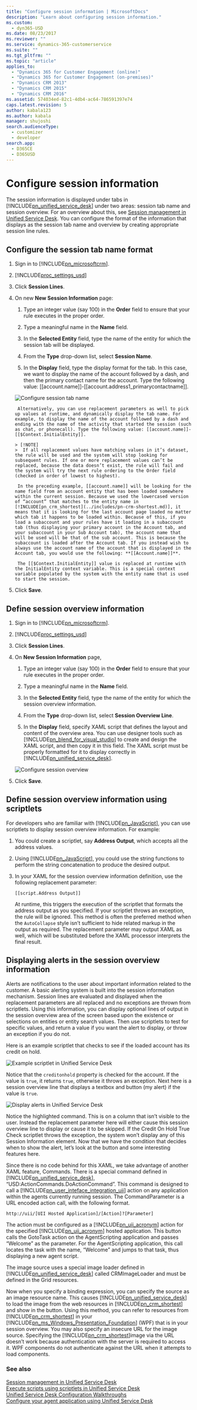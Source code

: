 ```yaml
---
title: "Configure session information | MicrosoftDocs"
description: "Learn about configuring session information."
ms.custom: 
  - dyn365-USD
ms.date: 08/23/2017
ms.reviewer: ""
ms.service: dynamics-365-customerservice
ms.suite: ""
ms.tgt_pltfrm: ""
ms.topic: "article"
applies_to: 
  - "Dynamics 365 for Customer Engagement (online)"
  - "Dynamics 365 for Customer Engagement (on-premises)"
  - "Dynamics CRM 2013"
  - "Dynamics CRM 2015"
  - "Dynamics CRM 2016"
ms.assetid: 574034ed-82c1-4db4-ac64-786591397e74
caps.latest.revision: 5
author: kabala123
ms.author: kabala
manager: shujoshi
search.audienceType: 
  - customizer
  - developer
search.app: 
  - D365CE
  - D365USD
---
```

# Configure session information
The session information is displayed under tabs in [!INCLUDE[pn_unified_service_desk](../includes/pn-unified-service-desk.md)] under two areas: session tab name and session overview. For an overview about this, see [Session management in Unified Service Desk](../unified-service-desk/session-management-unified-service-desk.md). You can configure the format of the information that displays as the session tab name and overview by creating appropriate session line rules.  
  
<a name="SessionName"></a>   
## Configure the session tab name format  
  
1. Sign in to [!INCLUDE[pn_microsoftcrm](../includes/pn-microsoftcrm.md)].  
  
2. [!INCLUDE[proc_settings_usd](../includes/proc-settings-usd.md)]  
  
3. Click **Session Lines**.  
  
4. On new **New Session Information** page:  
  
   1.  Type an integer value (say 100) in the **Order** field to ensure that your rule executes in the proper order.  
  
   2.  Type a meaningful name in the **Name** field.  
  
   3.  In the **Selected Entity** field, type the name of the entity for which the session tab will be displayed.  
  
   4.  From the **Type** drop-down list, select **Session Name**.  
  
   5.  In the **Display** field, type the display format for the tab. In this case, we want to display the name of the account followed by a dash, and then the primary contact name for the account. Type the following value: [[account.name]]-[[account.address1_primarycontactname]].  
  
   ![Configure session tab name](../unified-service-desk/media/usd-configure-session-name.png "Configure session tab name")  
  
        Alternatively, you can use replacement parameters as well to pick up values at runtime, and dynamically display the tab name. For example, to display the name of the account followed by a dash and ending with the name of the activity that started the session (such as chat, or phonecall). Type the following value: [[account.name]]-[[$Context.InitialEntity]].  
  
       > [!NOTE]
       >  If all replacement values have matching values in it’s dataset, the rule will be used and the system will stop looking for subsequent rules. If one or more replacement values can’t be replaced, because the data doesn’t exist, the rule will fail and the system will try the next rule ordering to the Order field (checked in order of lowest to highest).  
  
        In the preceding example, [[account.name]] will be looking for the name field from an account entity that has been loaded somewhere within the current session. Because we used the lowercased version of “account” that matches to the entity name in [!INCLUDE[pn_crm_shortest](../includes/pn-crm-shortest.md)], it means that it is looking for the last account page loaded no matter which tab it happens to be loaded within. Because of this, if you load a subaccount and your rules have it loading in a subaccount tab (thus displaying your primary account in the Account tab, and your subaccount in your Sub Account tab), the account name that will be used will be that of the sub account. This is because the subaccount is loaded after the Account tab. If you instead wish to always use the account name of the account that is displayed in the Account tab, you would use the following: **[[Account.name]]**.  
  
        The [[$Context.InitialEntity]] value is replaced at runtime with the InitialEntity context variable. This is a special context variable populated by the system with the entity name that is used to start the session.  
  
5. Click **Save**.  
  
<a name="SessionOverview"></a>   
## Define session overview information  
  
1. Sign in to [!INCLUDE[pn_microsoftcrm](../includes/pn-microsoftcrm.md)].  
  
2. [!INCLUDE[proc_settings_usd](../includes/proc-settings-usd.md)]  
  
3. Click **Session Lines**.  
  
4. On **New Session Information** page,  
  
   1. Type an integer value (say 100) in the **Order** field to ensure that your rule executes in the proper order.  
  
   2. Type a meaningful name in the **Name** field.  
  
   3. In the **Selected Entity** field, type the name of the entity for which the session overview information.  
  
   4. From the **Type** drop-down list, select **Session Overview Line**.  
  
   5. In the **Display** field, specify XAML script that defines the layout and content of the overview area. You can use designer tools such as [!INCLUDE[pn_blend_for_visual_studio](../includes/pn-blend-for-visual-studio.md)] to create and design the XAML script, and then copy it in this field. The XAML script must be properly formatted for it to display correctly in [!INCLUDE[pn_unified_service_desk](../includes/pn-unified-service-desk.md)].  
  
   ![Configure session overview](../unified-service-desk/media/usd-configure-session-overview.png "Configure session overview")  
  
5. Click **Save**.  
  
<a name="scriptlet"></a>   
## Define session overview information using scriptlets  
 For developers who are familiar with [!INCLUDE[pn_JavaScript](../includes/pn-javascript.md)], you can use scriptlets to display session overview information. For example:  
  
1. You could create a scriptlet, say **Address Output**, which accepts all the address values.  
  
2. Using [!INCLUDE[pn_JavaScript](../includes/pn-javascript.md)], you could use the string functions to perform the string concatenation to produce the desired output.  
  
3. In your XAML for the session overview information definition, use the following replacement parameter:  
  
   ```  
   [[script.Address Output]]  
   ```  
  
   At runtime, this triggers the execution of the scriptlet that formats the address output as you specified. If your scriptlet throws an exception, the rule will be ignored. This method is often the preferred method when the `AutoCollapse` style isn’t sufficient to hide related markup in the output as required. The replacement parameter may output XAML as well, which will be substituted before the XAML processor interprets the final result.  
  
<a name="Alerts"></a>   
## Displaying alerts in the session overview information  
 Alerts are notifications to the user about important information related to the customer. A basic alerting system is built into the session information mechanism. Session lines are evaluated and displayed when the replacement parameters are all replaced and no exceptions are thrown from scriptlets. Using this information, you can display optional lines of output in the session overview area of the screen based upon the existence or selections on entities or entity search values. Then use scriptlets to test for specific values, and return a value if you want the alert to display, or throw an exception if you do not.  
  
 Here is an example scriptlet that checks to see if the loaded account has its credit on hold.  
  
 ![Example scriptlet in Unified Service Desk](../unified-service-desk/media/usd-sample-scriptlet.png "Example scriptlet in Unified Service Desk")  
  
 Notice that the `creditonhold` property is checked for the account. If the value is `true`, it returns `true`, otherwise it throws an exception. Next here is a session overview line that displays a textbox and button (my alert) if the value is `true`.  
  
 ![Display alerts in Unified Service Desk](../unified-service-desk/media/usd-sample-session-information.png "Display alerts in Unified Service Desk")  
  
 Notice the highlighted command. This is on a column that isn’t visible to the user. Instead the replacement parameter here will either cause this session overview line to display or cause it to be skipped. If the Credit On Hold True Check scriptlet throws the exception, the system won’t display any of this Session Information element. Now that we have the condition that decides when to show the alert, let’s look at the button and some interesting features here.  
  
 Since there is no code behind for this XAML, we take advantage of another XAML feature, Commands. There is a special command defined in [!INCLUDE[pn_unified_service_desk](../includes/pn-unified-service-desk.md)], “USD:ActionCommands.DoActionCommand”. This command is designed to call a [!INCLUDE[pn_user_inteface_integration_uii](../includes/pn-user-interface-integration-uii.md)] action on any application within the agents currently running session. The CommandParameter is a URL encoded action call, with the following format.  
  
```  
http://uii/[UII Hosted Application]/[Action]?[Parameter]  
```  
  
 The action must be configured as a [!INCLUDE[pn_uii_acronym](../includes/pn-uii-acronym.md)] action for the specified [!INCLUDE[pn_uii_acronym](../includes/pn-uii-acronym.md)] hosted application. This button calls the GotoTask action on the AgentScripting application and passes “Welcome” as the parameter. For the AgentScripting application, this call locates the task with the name, “Welcome” and jumps to that task, thus displaying a new agent script.  
  
 The image source uses a special image loader defined in [!INCLUDE[pn_unified_service_desk](../includes/pn-unified-service-desk.md)] called CRMImageLoader and must be defined in the Grid resources.  
  
 Now when you specify a binding expression, you can specify the source as an image resource name. This causes [!INCLUDE[pn_unified_service_desk](../includes/pn-unified-service-desk.md)] to load the image from the web resources in [!INCLUDE[pn_crm_shortest](../includes/pn-crm-shortest.md)] and show in the button. Using this method, you can refer to resources from [!INCLUDE[pn_crm_shortest](../includes/pn-crm-shortest.md)] in your [!INCLUDE[pn_ms_Windows_Presentation_Foundation](../includes/pn-ms-windows-presentation-foundation.md)] (WPF) that is in your session overview. You may also specify an insecure URL for the image source. Specifying the [!INCLUDE[pn_crm_shortest](../includes/pn-crm-shortest.md)]image via the URL doesn’t work because authentication with the server is required to access it. WPF components do not authenticate against the URL when it attempts to load components.  
  
### See also  
 [Session management in Unified Service Desk](../unified-service-desk/session-management-unified-service-desk.md)   
 [Execute scripts using scriptlets in Unified Service Desk](../unified-service-desk/execute-scripts-using-scriptlets-unified-service-desk.md)   
 [Unified Service Desk Configuration Walkthroughs](../unified-service-desk/unified-service-desk-configuration-walkthroughs.md)   
 [Configure your agent application using Unified Service Desk](../unified-service-desk/configure-agent-application-unified-service-desk.md)
